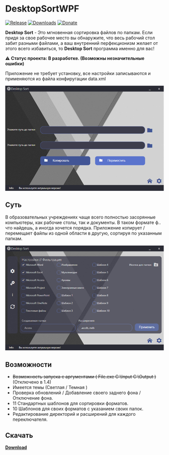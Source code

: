 # DesktopSortWPF

[![Release](https://img.shields.io/github/release/Sereoj/DesktopSortWPF.svg)](https://github.com/Sereoj/DesktopSortWPF/releases)
[![Downloads](https://img.shields.io/github/downloads/Sereoj/DesktopSortWPF/total.svg)](https://github.com/Sereoj/DesktopSortWPF/releases)
[![Donate](https://img.shields.io/badge/donate-$$$-purple.svg)](https://w2me.ru/donate)

**Desktop Sort** - Это мгновенная сортировка файлов по папкам. Если придя за свое рабочее место вы обнаружите, что весь рабочий стол забит разными файлами, а ваш внутренний перфекционизм желает от этого всего избавиться, то **Desktop Sort** программа именно для вас!

⚠️ **Статус проекта: В разработке. (Возможны незначительные ошибки)**

Приложение не требует установку, все настройки записываются и применяются из файла конфиругации data.xml

![Main](https://github.com/Sereoj/DesktopSortWPF/raw/master/Adobe%20XD/main.png)

## Суть
В образовательных учреждениях чаще всего полностью засорянные компьютеры, как рабочие столы, так и документы. В таком формате ф.. что найдешь, а иногда хочется порядка.
Приложение копирует / перемещает файлы из одной области в другую, сортируя по указанным папкам.

![Main](https://github.com/Sereoj/DesktopSortWPF/raw/master/Adobe%20XD/settings.png)
## Возможности

- ~~Возможность запуска с аргументами ( File.exe C:\\Input C:\\Output )~~ (Отключено в 1.4)
- Имеется темы (Светлая / Темная )
- Проверка обновлений / Добавление своего заднего фона / Отключение фона.
- 11 Стандартных шаблонов для сортировки форматов.
- 10 Шаблонов для своих форматов с указанием своих папок.
- Редактирование директорий и расширений для каждого переключателя.

## Скачать
[**Download**](https://github.com/Sereoj/DesktopSortWPF/releases)
